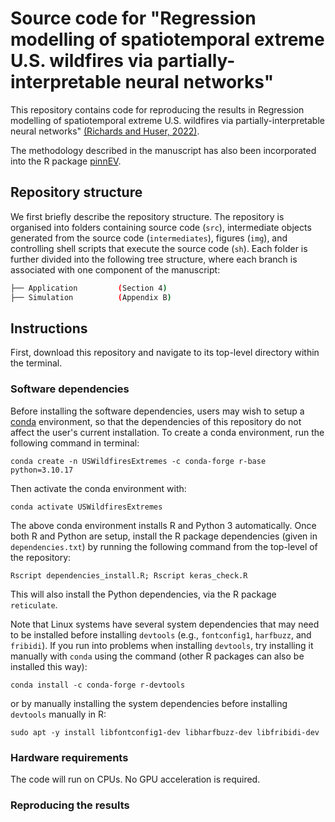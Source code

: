 # Source code for "Regression modelling of spatiotemporal extreme U.S. wildfires via partially-interpretable neural networks"

This repository contains code for reproducing the results in Regression modelling of spatiotemporal extreme U.S. wildfires via partially-interpretable neural networks" [(Richards and Huser, 2022)](https://arxiv.org/abs/2208.07581).

The methodology described in the manuscript has also been incorporated into the R package [pinnEV](https://github.com/Jbrich95/pinnEV).

## Repository structure

We first briefly describe the repository structure. The repository is organised into folders containing source code (`src`), intermediate objects generated from the source code (`intermediates`), figures (`img`), and controlling shell scripts that execute the source code (`sh`). Each folder is further divided into the following tree structure, where each branch is associated with one component of the manuscript:

```bash
├── Application         (Section 4)
├── Simulation          (Appendix B)
```

## Instructions

First, download this repository and navigate to its top-level directory within the terminal.

### Software dependencies

Before installing the software dependencies, users may wish to setup a [conda](https://docs.conda.io/projects/conda/en/latest/user-guide/install/linux.html) environment, so that the dependencies of this repository do not affect the user's current installation. To create a conda environment, run the following command in terminal:

```
conda create -n USWildfiresExtremes -c conda-forge r-base python=3.10.17
```

Then activate the conda environment with:

```
conda activate USWildfiresExtremes
```

The above conda environment installs R and Python 3 automatically. Once both R and Python are setup, install the R package dependencies (given in `dependencies.txt`) by running the following command from the top-level of the repository:

```
Rscript dependencies_install.R; Rscript keras_check.R 
```
This will also install the Python dependencies, via the R package `reticulate`.

Note that Linux systems have several system dependencies that may need to be installed before installing `devtools` (e.g., `fontconfig1`, `harfbuzz`, and `fribidi`). If you run into problems when installing `devtools`, try installing it manually with  `conda` using the command (other R packages can also be installed this way):

```
conda install -c conda-forge r-devtools
```

or by manually installing the system dependencies before installing `devtools` manually in R:

```
sudo apt -y install libfontconfig1-dev libharfbuzz-dev libfribidi-dev
```


### Hardware requirements

The code will run on CPUs. No GPU acceleration is required.

### Reproducing the results



